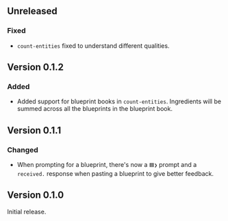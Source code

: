 ## Unreleased

### Fixed
- `count-entities` fixed to understand different qualities.

## Version 0.1.2

### Added
- Added support for blueprint books in `count-entities`. Ingredients will be summed across all the blueprints in the blueprint book.

## Version 0.1.1

### Changed
- When prompting for a blueprint, there's now a `🟦❯` prompt and a `received.` response when pasting a blueprint to give better feedback.

## Version 0.1.0

Initial release.
